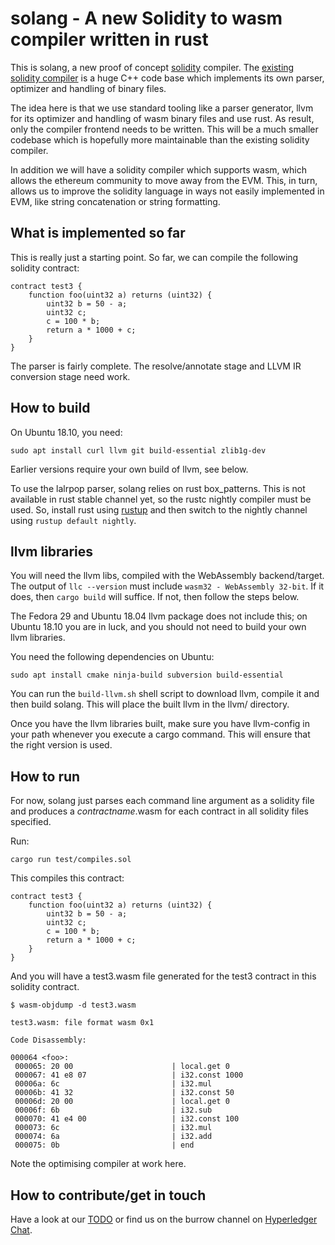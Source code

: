 # solang - A new Solidity to wasm compiler written in rust

This is solang, a new proof of concept
[solidity](https://en.wikipedia.org/wiki/Solidity) compiler. The
[existing solidity compiler](https://solidity.readthedocs.io/) is a huge C++
code base which implements its own parser, optimizer and handling of binary
files.

The idea here is that we use standard tooling like a parser generator, llvm
for its optimizer and handling of wasm binary files and use rust. As result,
only the compiler frontend needs to be written. This will be a much smaller
codebase which is hopefully more maintainable than the existing solidity
compiler.

In addition we will have a solidity compiler which supports wasm, which allows
the ethereum community to move away from the EVM. This, in turn, allows us to
improve the solidity language in ways not easily implemented in EVM, like
string concatenation or string formatting.

## What is implemented so far

This is really just a starting point. So far, we can compile the following
solidity contract:

```solidity
contract test3 {
	function foo(uint32 a) returns (uint32) {
		uint32 b = 50 - a;
		uint32 c;
		c = 100 * b;
		return a * 1000 + c;
	}
}

```

The parser is fairly complete. The resolve/annotate stage and LLVM IR conversion
stage need work.

## How to build

On Ubuntu 18.10, you need:

`sudo apt install curl llvm git build-essential zlib1g-dev`

Earlier versions require your own build of llvm, see below.

To use the lalrpop parser, solang relies on rust box_patterns. This is not
available in rust stable channel yet, so the rustc nightly compiler must be
used. So, install rust using [rustup](https://rustup.rs/) and then switch to
the nightly channel using `rustup default nightly`.

## llvm libraries

You will need the llvm libs, compiled with the WebAssembly backend/target.
The output of `llc --version` must include `wasm32 - WebAssembly 32-bit`. If
it does, then `cargo build` will suffice. If not, then follow the steps
below.

The Fedora 29 and Ubuntu 18.04 llvm package does not include this; on Ubuntu
18.10 you are in luck, and you should not need to build your own llvm
libraries.

You need the following dependencies on Ubuntu:

`sudo apt install cmake ninja-build subversion build-essential`

You can run the `build-llvm.sh` shell script to download llvm, compile it and
then build solang. This will place the built llvm in the llvm/ directory.

Once you have the llvm libraries built, make sure you have llvm-config in your
path whenever you execute a cargo command. This will ensure that the right
version is used.

## How to run

For now, solang just parses each command line argument as a solidity file and produces
a *contractname*.wasm for each contract in all solidity files specified.

Run:

`cargo run test/compiles.sol` 

This compiles this contract:

```solidity
contract test3 {
	function foo(uint32 a) returns (uint32) {
		uint32 b = 50 - a;
		uint32 c;
		c = 100 * b;
		return a * 1000 + c;
	}
}

```

And you will have a test3.wasm file generated for the test3 contract in this
solidity contract.

```
$ wasm-objdump -d test3.wasm

test3.wasm:	file format wasm 0x1

Code Disassembly:

000064 <foo>:
 000065: 20 00                      | local.get 0
 000067: 41 e8 07                   | i32.const 1000
 00006a: 6c                         | i32.mul
 00006b: 41 32                      | i32.const 50
 00006d: 20 00                      | local.get 0
 00006f: 6b                         | i32.sub
 000070: 41 e4 00                   | i32.const 100
 000073: 6c                         | i32.mul
 000074: 6a                         | i32.add
 000075: 0b                         | end
```
Note the optimising compiler at work here.

## How to contribute/get in touch

Have a look at our [TODO](TODO.md) or find us on the burrow channel on
[Hyperledger Chat](https://chat.hyperledger.org).
